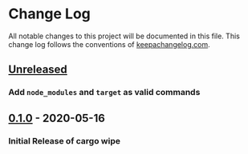 # Change Log

All notable changes to this project will be documented in this
file. This change log follows the conventions of
[keepachangelog.com](http://keepachangelog.com/).

## [Unreleased][unreleased]
### Add `node_modules` and `target` as valid commands

## [0.1.0] - 2020-05-16
### Initial Release of cargo wipe

[unreleased]: https://github.com/mihai-dinculescu/cargo-wipe
[0.1.0]: https://github.com/mihai-dinculescu/cargo-wipe/tree/0.1.0
